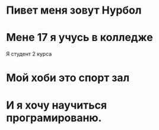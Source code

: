 # Пивет меня зовут Нурбол
# Мене 17 я учусь в колледже
Я студент 2 курса
# Мой хоби это спорт зал 
# И я хочу научиться програмированю.

